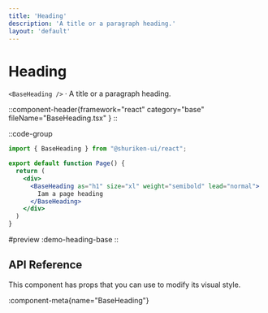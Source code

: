 ```yaml
---
title: 'Heading'
description: 'A title or a paragraph heading.'
layout: 'default'
---
```


# Heading

`<BaseHeading />` · A title or a paragraph heading.

::component-header{framework="react" category="base" fileName="BaseHeading.tsx" }
::

::code-group

```jsx [DemoHeadingBase.tsx]
import { BaseHeading } from "@shuriken-ui/react";

export default function Page() {
  return (
    <div>
      <BaseHeading as="h1" size="xl" weight="semibold" lead="normal">
        Iam a page heading
      </BaseHeading>
    </div>
  )
}
```

#preview
:demo-heading-base
::

## API Reference

This component has props that you can use to modify its visual style.

:component-meta{name="BaseHeading"}